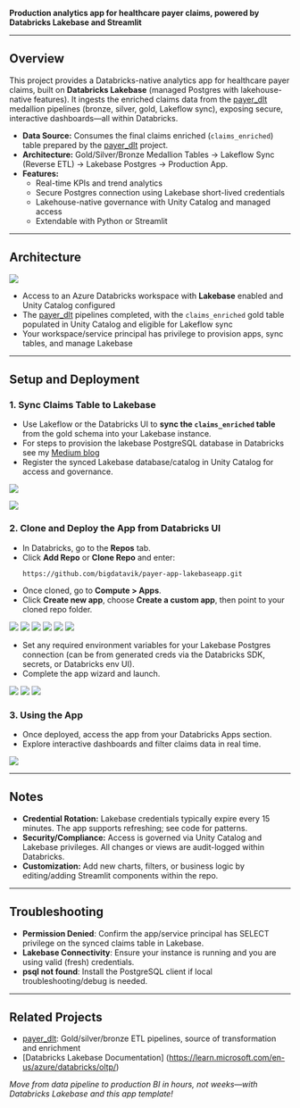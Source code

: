 **Production analytics app for healthcare payer claims, powered by Databricks Lakebase and Streamlit**

***

## Overview

This project provides a Databricks-native analytics app for healthcare payer claims, built on **Databricks Lakebase** (managed Postgres with lakehouse-native features). It ingests the enriched claims data from the [payer_dlt](https://github.com/bigdatavik/payer_dlt) medallion pipelines (bronze, silver, gold, Lakeflow sync), exposing secure, interactive dashboards—all within Databricks.

- **Data Source:** Consumes the final claims enriched (`claims_enriched`) table prepared by the [payer_dlt](https://github.com/bigdatavik/payer_dlt) project.
- **Architecture:** Gold/Silver/Bronze Medallion Tables → Lakeflow Sync (Reverse ETL) → Lakebase Postgres → Production App.
- **Features:**  
  - Real-time KPIs and trend analytics  
  - Secure Postgres connection using Lakebase short-lived credentials  
  - Lakehouse-native governance with Unity Catalog and managed access  
  - Extendable with Python or Streamlit  
 
***

## Architecture

![](images/architecture.png)

- Access to an Azure Databricks workspace with **Lakebase** enabled and Unity Catalog configured
- The [payer_dlt](https://github.com/bigdatavik/payer_dlt) pipelines completed, with the `claims_enriched` gold table populated in Unity Catalog and eligible for Lakeflow sync
- Your workspace/service principal has privilege to provision apps, sync tables, and manage Lakebase

***

## Setup and Deployment

### 1. Sync Claims Table to Lakebase

- Use Lakeflow or the Databricks UI to **sync the `claims_enriched` table** from the gold schema into your Lakebase instance.
- For steps to provision the lakebase PostgreSQL database in Databricks see my [Medium blog](https://medium.com/@vikram.malhotra/how-to-build-a-databricks-analytics-app-on-lakebase-from-setup-to-insights-89275e37e6eb) 
- Register the synced Lakebase database/catalog in Unity Catalog for access and governance.

![](images/sync1.png)

![](images/sync2.png)


### 2. Clone and Deploy the App from Databricks UI

- In Databricks, go to the **Repos** tab.
- Click **Add Repo** or **Clone Repo** and enter:
  ```
  https://github.com/bigdatavik/payer-app-lakebaseapp.git
  ```
- Once cloned, go to **Compute > Apps**.
- Click **Create new app**, choose **Create a custom app**, then point to your cloned repo folder.

![](images/app1.png)
![](images/app2.png)
![](images/app3.png)
![](images/app4.png)
![](images/app5.png)
![](images/app6.png)

- Set any required environment variables for your Lakebase Postgres connection (can be from generated creds via the Databricks SDK, secrets, or Databricks env UI).
- Complete the app wizard and launch.

![](images/app7.png)
![](images/app8.png)
![](images/app9.png)

### 3. Using the App

- Once deployed, access the app from your Databricks Apps section.
- Explore interactive dashboards and filter claims data in real time.

![](images/app10.png)

***

## Notes

- **Credential Rotation:** Lakebase credentials typically expire every 15 minutes. The app supports refreshing; see code for patterns.
- **Security/Compliance:** Access is governed via Unity Catalog and Lakebase privileges. All changes or views are audit-logged within Databricks.
- **Customization:** Add new charts, filters, or business logic by editing/adding Streamlit components within the repo.

***

## Troubleshooting

- **Permission Denied**: Confirm the app/service principal has SELECT privilege on the synced claims table in Lakebase.
- **Lakebase Connectivity**: Ensure your instance is running and you are using valid (fresh) credentials.
- **psql not found**: Install the PostgreSQL client if local troubleshooting/debug is needed.

***

## Related Projects

- [payer_dlt](https://github.com/bigdatavik/payer_dlt): Gold/silver/bronze ETL pipelines, source of transformation and enrichment  
- [Databricks Lakebase Documentation] (https://learn.microsoft.com/en-us/azure/databricks/oltp/)  


*Move from data pipeline to production BI in hours, not weeks—with Databricks Lakebase and this app template!*
